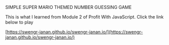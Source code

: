 SIMPLE SUPER MARIO THEMED NUMBER GUESSING GAME

This is what I learned from Module 2 of Profit With JavaScript. Click the link below to play

[https://swengr-janan.github.io/swengr-janan.io/](https://swengr-janan.github.io/swengr-janan.io/)
